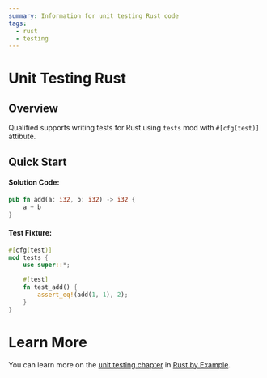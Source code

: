 ```yaml
---
summary: Information for unit testing Rust code
tags:
  - rust
  - testing
---
```


# Unit Testing Rust

## Overview

Qualified supports writing tests for Rust using `tests` mod with `#[cfg(test)]` attibute.

## Quick Start

#### Solution Code:

```rust
pub fn add(a: i32, b: i32) -> i32 {
    a + b
}
```

#### Test Fixture:

```rust
#[cfg(test)]
mod tests {
    use super::*;

    #[test]
    fn test_add() {
        assert_eq!(add(1, 1), 2);
    }
}
```

# Learn More

You can learn more on the [unit testing chapter][1] in [Rust by Example][0].

[0]: https://doc.rust-lang.org/rust-by-example/index.html
[1]: https://doc.rust-lang.org/rust-by-example/testing/unit_testing.html
